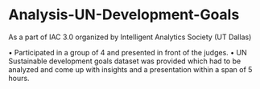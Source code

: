 # Analysis-UN-Development-Goals
As a part of IAC 3.0 organized by Intelligent Analytics Society (UT Dallas)

• Participated in a group of 4 and presented in front of the judges.
• UN Sustainable development goals dataset was provided which had to be analyzed and come up with insights and a presentation within a span of 5 hours.
